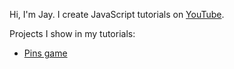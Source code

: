 Hi, I'm Jay. I create JavaScript tutorials on [YouTube](https://www.youtube.com/channel/UCh2cSxu4MsOZkRjl6b-rdBQ).

Projects I show in my tutorials:

- [Pins game](https://github.com/JayDoesJS/pins)
